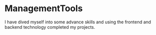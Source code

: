 # ManagementTools
I have dived myself into some advance skills and using the frontend and backend technology completed my projects.
